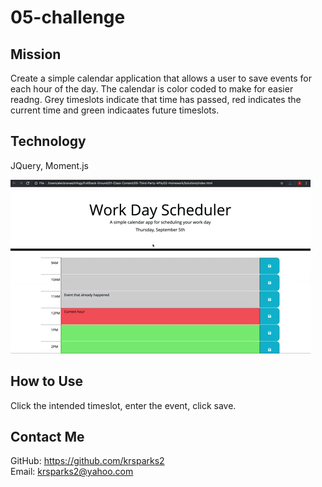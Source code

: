# 05-challenge

## Mission
Create a simple calendar application that allows a user to save events for each hour of the day.  The calendar is color coded to make for easier readng.  Grey timeslots indicate that time has passed, red indicates the current time and green indicaates future timeslots.

## Technology
JQuery, Moment.js

![A user clicks on slots on the color-coded calendar and edits the events.](./assets/demo.gif)

## How to Use
Click the intended timeslot, enter the event, click save.

## Contact Me
GitHub: <https://github.com/krsparks2>  
Email: krsparks2@yahoo.com